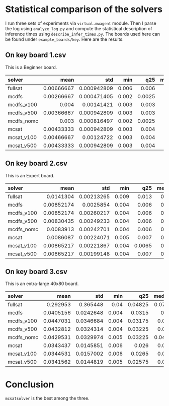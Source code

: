 # Statistical comparison of the solvers

I run three sets of experiments via `virtual.mwagent` module.
Then I parse the log using `analyze_log.py` and compute the statistical description of inference times using `describe_infer_times.py`.
The boards used here can be found under `example_boards/key`.
Here are the results.

## On key board 1.csv

This is a Beginner board.

| solver     |       mean |         std |   min |    q25 |   median |    q75 |   max |
|:-----------|-----------:|------------:|------:|-------:|---------:|-------:|------:|
| fullsat    | 0.00666667 | 0.000942809 | 0.006 | 0.006  |    0.006 | 0.007  | 0.008 |
| mcdfs      | 0.00266667 | 0.000471405 | 0.002 | 0.0025 |    0.003 | 0.003  | 0.003 |
| mcdfs\_v100 | 0.004      | 0.00141421  | 0.003 | 0.003  |    0.003 | 0.0045 | 0.006 |
| mcdfs\_v500 | 0.00366667 | 0.000942809 | 0.003 | 0.003  |    0.003 | 0.004  | 0.005 |
| mcdfs\_nomc | 0.003      | 0.000816497 | 0.002 | 0.0025 |    0.003 | 0.0035 | 0.004 |
| mcsat      | 0.00433333 | 0.000942809 | 0.003 | 0.004  |    0.005 | 0.005  | 0.005 |
| mcsat\_v100 | 0.00466667 | 0.00124722  | 0.003 | 0.004  |    0.005 | 0.0055 | 0.006 |
| mcsat\_v500 | 0.00433333 | 0.000942809 | 0.003 | 0.004  |    0.005 | 0.005  | 0.005 |

## On key board 2.csv

This is an Expert board.

| solver     |       mean |        std |   min |    q25 |   median |    q75 |   max |
|:-----------|-----------:|-----------:|------:|-------:|---------:|-------:|------:|
| fullsat    | 0.0141304  | 0.00213265 | 0.009 | 0.013  |    0.014 | 0.015  | 0.02  |
| mcdfs      | 0.00852174 | 0.0025854  | 0.004 | 0.006  |    0.009 | 0.01   | 0.014 |
| mcdfs\_v100 | 0.00852174 | 0.00260217 | 0.004 | 0.006  |    0.009 | 0.01   | 0.014 |
| mcdfs\_v500 | 0.00830435 | 0.00249233 | 0.004 | 0.006  |    0.008 | 0.01   | 0.013 |
| mcdfs\_nomc | 0.0083913  | 0.00242701 | 0.004 | 0.006  |    0.009 | 0.0095 | 0.013 |
| mcsat      | 0.0086087  | 0.00224071 | 0.005 | 0.007  |    0.009 | 0.01   | 0.013 |
| mcsat\_v100 | 0.00865217 | 0.00221867 | 0.004 | 0.0065 |    0.009 | 0.0105 | 0.012 |
| mcsat\_v500 | 0.00865217 | 0.00199148 | 0.004 | 0.007  |    0.009 | 0.01   | 0.011 |

## On key board 3.csv

This is an extra-large 40x80 board.

| solver     |      mean |       std |   min |     q25 |   median |    q75 |   max |
|:-----------|----------:|----------:|------:|--------:|---------:|-------:|------:|
| fullsat    | 0.292953  | 0.365448  | 0.04  | 0.04825 |   0.0795 | 0.5255 | 1.158 |
| mcdfs      | 0.0405156 | 0.0242648 | 0.004 | 0.0315  |   0.04   | 0.043  | 0.185 |
| mcdfs\_v100 | 0.0447031 | 0.0346684 | 0.004 | 0.03175 |   0.041  | 0.045  | 0.231 |
| mcdfs\_v500 | 0.0432812 | 0.0324314 | 0.004 | 0.03225 |   0.041  | 0.043  | 0.217 |
| mcdfs\_nomc | 0.0429531 | 0.0329974 | 0.005 | 0.03225 |   0.0405 | 0.043  | 0.223 |
| mcsat      | 0.0343437 | 0.0145851 | 0.006 | 0.026   |   0.041  | 0.043  | 0.076 |
| mcsat\_v100 | 0.0344531 | 0.0157002 | 0.006 | 0.0265  |   0.041  | 0.044  | 0.091 |
| mcsat\_v500 | 0.0341562 | 0.0144819 | 0.005 | 0.02575 |   0.041  | 0.043  | 0.072 |


# Conclusion

`mcsatsolver` is the best among the three.

